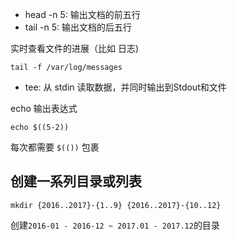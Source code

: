 - head -n 5: 输出文档的前五行
- tail -n 5: 输出文档的后五行


实时查看文件的进展（比如 日志)
```
tail -f /var/log/messages
```

- tee: 从 stdin 读取数据，并同时输出到Stdout和文件

echo 输出表达式
```
echo $((5-2))
```
每次都需要 `$(())` 包裹

## 创建一系列目录或列表
```
mkdir {2016..2017}-{1..9} {2016..2017}-{10..12}
```
创建`2016-01 - 2016-12 ~ 2017.01 - 2017.12`的目录


